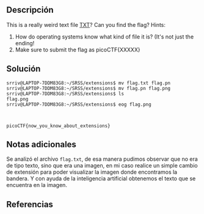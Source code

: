 ## Descripción
This is a really weird text file [TXT](https://jupiter.challenges.picoctf.org/static/e7e5d188621ee705ceeb0452525412ef/flag.txt)? Can you find the flag?
Hints:
1. How do operating systems know what kind of file it is? (It's not just the ending!
2. Make sure to submit the flag as picoCTF{XXXXX}
## Solución 

~~~
srriv@LAPTOP-7DDM83G8:~/SRSS/extensions$ mv flag.txt flag.pn
srriv@LAPTOP-7DDM83G8:~/SRSS/extensions$ mv flag.pn flag.png
srriv@LAPTOP-7DDM83G8:~/SRSS/extensions$ ls
flag.png
srriv@LAPTOP-7DDM83G8:~/SRSS/extensions$ eog flag.png



picoCTF{now_you_know_about_extensions}

~~~
## Notas adicionales 

Se analizó el archivo `flag.txt`, de esa manera pudimos observar que no era de tipo texto, sino que era una imagen, en mi caso realice un simple cambio de extensión para poder visualizar la imagen donde encontramos la bandera. Y con ayuda de la inteligencia artificial obtenemos el texto que se encuentra en la imagen.

## Referencias
